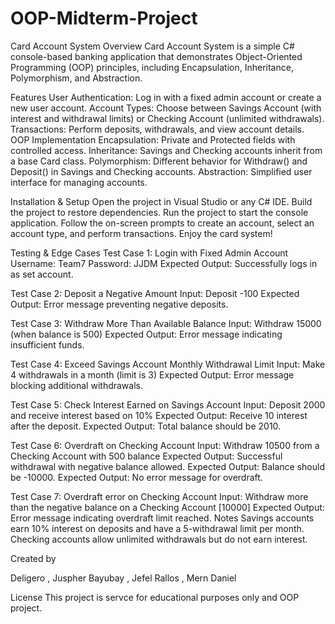 # OOP-Midterm-Project

Card Account System
Overview
Card Account System is a simple C# console-based banking application that demonstrates Object-Oriented Programming (OOP) principles, including Encapsulation, Inheritance, Polymorphism, and Abstraction.

Features
User Authentication: Log in with a fixed admin account or create a new user account.
Account Types: Choose between Savings Account (with interest and withdrawal limits) or Checking Account (unlimited withdrawals).
Transactions: Perform deposits, withdrawals, and view account details.
OOP Implementation
Encapsulation: Private and Protected fields with controlled access.
Inheritance: Savings and Checking accounts inherit from a base Card class.
Polymorphism: Different behavior for Withdraw() and Deposit() in Savings and Checking accounts.
Abstraction: Simplified user interface for managing accounts.

Installation & Setup
Open the project in Visual Studio or any C# IDE.
Build the project to restore dependencies.
Run the project to start the console application.
Follow the on-screen prompts to create an account, select an account type, and perform transactions.
Enjoy the card system!

Testing & Edge Cases
Test Case 1: Login with Fixed Admin Account
Username: Team7
Password: JJDM 
Expected Output: Successfully logs in as set account.

Test Case 2: Deposit a Negative Amount
Input: Deposit -100
Expected Output: Error message preventing negative deposits.

Test Case 3: Withdraw More Than Available Balance
Input: Withdraw 15000 (when balance is 500)
Expected Output: Error message indicating insufficient funds.

Test Case 4: Exceed Savings Account Monthly Withdrawal Limit
Input: Make 4 withdrawals in a month (limit is 3)
Expected Output: Error message blocking additional withdrawals.

Test Case 5: Check Interest Earned on Savings Account
Input: Deposit 2000 and receive interest based on 10%
Expected Output: Receive 10 interest after the deposit.
Expected Output: Total balance should be 2010.

Test Case 6: Overdraft on Checking Account
Input: Withdraw 10500 from a Checking Account with 500 balance
Expected Output: Successful withdrawal with negative balance allowed.
Expected Output: Balance should be -10000.
Expected Output: No error message for overdraft.

Test Case 7: Overdraft error on Checking Account
Input: Withdraw more than the negative balance on a Checking Account [10000]
Expected Output: Error message indicating overdraft limit reached.
Notes
Savings accounts earn 10% interest on deposits and have a 5-withdrawal limit per month.
Checking accounts allow unlimited withdrawals but do not earn interest.

Created by

Deligero , Juspher
Bayubay , Jefel
Rallos , Mern Daniel

License
This project is servce for educational purposes only and OOP project.
